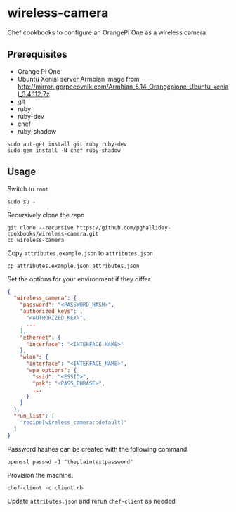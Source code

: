 # wireless-camera

Chef cookbooks to configure an OrangePI One as a wireless camera

## Prerequisites

- Orange PI One
- Ubuntu Xenial server Armbian image from http://mirror.igorpecovnik.com/Armbian_5.14_Orangepione_Ubuntu_xenial_3.4.112.7z
- git
- ruby
- ruby-dev
- chef
- ruby-shadow

```
sudo apt-get install git ruby ruby-dev
sudo gem install -N chef ruby-shadow
```

## Usage

Switch to `root`

```
sudo su -
```

Recursively clone the repo

```
git clone --recursive https://github.com/pghalliday-cookbooks/wireless-camera.git
cd wireless-camera
```

Copy `attributes.example.json` to `attributes.json`

```
cp attributes.example.json attributes.json
```

Set the options for your environment if they differ.

```json
{
  "wireless_camera": {
    "password": "<PASSWORD_HASH>",
    "authorized_keys": [
      "<AUTHORIZED_KEY>",
      ...
    ],
    "ethernet": {
      "interface": "<INTERFACE_NAME>"
    },
    "wlan": {
      "interface": "<INTERFACE_NAME>",
      "wpa_options": {
        "ssid": "<ESSID>",
        "psk": "<PASS_PHRASE>",
        ...
      }
    }
  },
  "run_list": [
    "recipe[wireless_camera::default]"
  ]
}
```

Password hashes can be created with the following command

```
openssl passwd -1 "theplaintextpassword"
```

Provision the machine.

```
chef-client -c client.rb
```

Update `attributes.json` and rerun `chef-client` as needed
